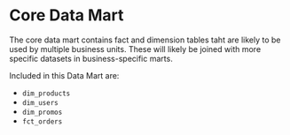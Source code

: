 # Core Data Mart

The core data mart contains fact and dimension tables taht are likely to be used by multiple business units. These will likely be joined with more specific datasets in business-specific marts. 

Included in this Data Mart are:
 * `dim_products`
 * `dim_users`
 * `dim_promos`
 * `fct_orders`